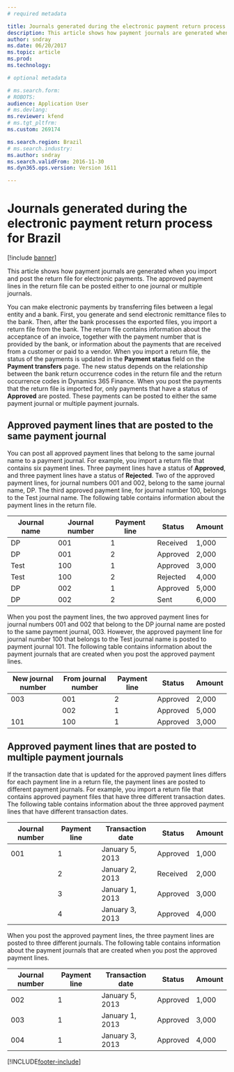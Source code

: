 ```yaml
---
# required metadata

title: Journals generated during the electronic payment return process for Brazil
description: This article shows how payment journals are generated when you import and post the return file for electronic payments. The approved payment lines in the return file can be posted either to one journal or multiple journals.
author: sndray
ms.date: 06/20/2017
ms.topic: article
ms.prod: 
ms.technology: 

# optional metadata

# ms.search.form: 
# ROBOTS: 
audience: Application User
# ms.devlang: 
ms.reviewer: kfend
# ms.tgt_pltfrm: 
ms.custom: 269174

ms.search.region: Brazil
# ms.search.industry: 
ms.author: sndray
ms.search.validFrom: 2016-11-30
ms.dyn365.ops.version: Version 1611

---
```


# Journals generated during the electronic payment return process for Brazil

[!include [banner](../includes/banner.md)]

This article shows how payment journals are generated when you import and post the return file for electronic payments. The approved payment lines in the return file can be posted either to one journal or multiple journals.

You can make electronic payments by transferring files between a legal entity and a bank. First, you generate and send electronic remittance files to the bank. Then, after the bank processes the exported files, you import a return file from the bank. The return file contains information about the acceptance of an invoice, together with the payment number that is provided by the bank, or information about the payments that are received from a customer or paid to a vendor. When you import a return file, the status of the payments is updated in the **Payment status** field on the **Payment transfers** page. The new status depends on the relationship between the bank return occurrence codes in the return file and the return occurrence codes in Dynamics 365 Finance. When you post the payments that the return file is imported for, only payments that have a status of **Approved** are posted. These payments can be posted to either the same payment journal or multiple payment journals.

## Approved payment lines that are posted to the same payment journal
You can post all approved payment lines that belong to the same journal name to a payment journal. For example, you import a return file that contains six payment lines. Three payment lines have a status of **Approved**, and three payment lines have a status of **Rejected**. Two of the approved payment lines, for journal numbers 001 and 002, belong to the same journal name, DP. The third approved payment line, for journal number 100, belongs to the Test journal name. The following table contains information about the payment lines in the return file.

| Journal name | Journal number | Payment line | Status   | Amount |
|--------------|----------------|--------------|----------|--------|
| DP           | 001            | 1            | Received | 1,000  |
| DP           | 001            | 2            | Approved | 2,000  |
| Test         | 100            | 1            | Approved | 3,000  |
| Test         | 100            | 2            | Rejected | 4,000  |
| DP           | 002            | 1            | Approved | 5,000  |
| DP           | 002            | 2            | Sent     | 6,000  |

When you post the payment lines, the two approved payment lines for journal numbers 001 and 002 that belong to the DP journal name are posted to the same payment journal, 003. However, the approved payment line for journal number 100 that belongs to the Test journal name is posted to payment journal 101. The following table contains information about the payment journals that are created when you post the approved payment lines.

| New journal number | From journal number | Payment line | Status   | Amount |
|--------------------|---------------------|--------------|----------|--------|
| 003                | 001                 | 2            | Approved | 2,000  |
|                    | 002                 | 1            | Approved | 5,000  |
| 101                | 100                 | 1            | Approved | 3,000  |

## Approved payment lines that are posted to multiple payment journals
If the transaction date that is updated for the approved payment lines differs for each payment line in a return file, the payment lines are posted to different payment journals. For example, you import a return file that contains approved payment files that have three different transaction dates. The following table contains information about the three approved payment lines that have different transaction dates.

| Journal number | Payment line | Transaction date | Status   | Amount |
|----------------|--------------|------------------|----------|--------|
| 001            | 1            | January 5, 2013  | Approved | 1,000  |
|                | 2            | January 2, 2013  | Received | 2,000  |
|                | 3            | January 1, 2013  | Approved | 3,000  |
|                | 4            | January 3, 2013  | Approved | 4,000  |

When you post the approved payment lines, the three payment lines are posted to three different journals. The following table contains information about the payment journals that are created when you post the approved payment lines.

| Journal number | Payment line | Transaction date | Status   | Amount |
|----------------|--------------|------------------|----------|--------|
| 002            | 1            | January 5, 2013  | Approved | 1,000  |
| 003            | 1            | January 1, 2013  | Approved | 3,000  |
| 004            | 1            | January 3, 2013  | Approved | 4,000  |







[!INCLUDE[footer-include](../../includes/footer-banner.md)]